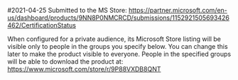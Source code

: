 ﻿
#2021-04-25 Submitted to the MS Store:
https://partner.microsoft.com/en-us/dashboard/products/9NN8P0NMCRCD/submissions/1152921505693426462/CertificationStatus

When configured for a private audience, its Microsoft Store listing will be visible only to people in the groups you specify below. You can change this later to make the product visible to everyone. People in the specified groups will be able to download the product at: 
https://www.microsoft.com/store/r/9P88VXDB8QNT


